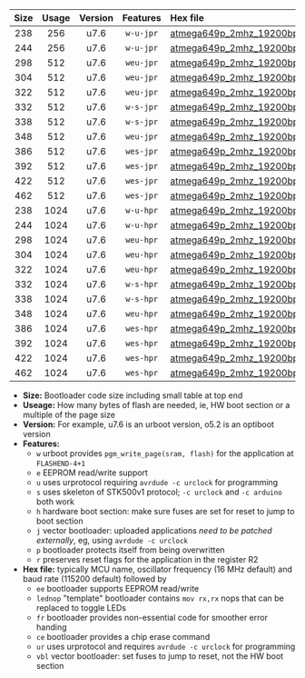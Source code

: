 |Size|Usage|Version|Features|Hex file|
|:-:|:-:|:-:|:-:|:--|
|238|256|u7.6|`w-u-jpr`|[atmega649p_2mhz_19200bps_ur_vbl.hex](https://raw.githubusercontent.com/stefanrueger/urboot/main//atmega649p_2mhz_19200bps_ur_vbl.hex)|
|244|256|u7.6|`w-u-jpr`|[atmega649p_2mhz_19200bps_lednop_ur_vbl.hex](https://raw.githubusercontent.com/stefanrueger/urboot/main//atmega649p_2mhz_19200bps_lednop_ur_vbl.hex)|
|298|512|u7.6|`weu-jpr`|[atmega649p_2mhz_19200bps_ee_ur_vbl.hex](https://raw.githubusercontent.com/stefanrueger/urboot/main//atmega649p_2mhz_19200bps_ee_ur_vbl.hex)|
|304|512|u7.6|`weu-jpr`|[atmega649p_2mhz_19200bps_ee_lednop_ur_vbl.hex](https://raw.githubusercontent.com/stefanrueger/urboot/main//atmega649p_2mhz_19200bps_ee_lednop_ur_vbl.hex)|
|322|512|u7.6|`weu-jpr`|[atmega649p_2mhz_19200bps_ee_lednop_fr_ur_vbl.hex](https://raw.githubusercontent.com/stefanrueger/urboot/main//atmega649p_2mhz_19200bps_ee_lednop_fr_ur_vbl.hex)|
|332|512|u7.6|`w-s-jpr`|[atmega649p_2mhz_19200bps_vbl.hex](https://raw.githubusercontent.com/stefanrueger/urboot/main//atmega649p_2mhz_19200bps_vbl.hex)|
|338|512|u7.6|`w-s-jpr`|[atmega649p_2mhz_19200bps_lednop_vbl.hex](https://raw.githubusercontent.com/stefanrueger/urboot/main//atmega649p_2mhz_19200bps_lednop_vbl.hex)|
|348|512|u7.6|`weu-jpr`|[atmega649p_2mhz_19200bps_ee_lednop_fr_ce_ur_vbl.hex](https://raw.githubusercontent.com/stefanrueger/urboot/main//atmega649p_2mhz_19200bps_ee_lednop_fr_ce_ur_vbl.hex)|
|386|512|u7.6|`wes-jpr`|[atmega649p_2mhz_19200bps_ee_vbl.hex](https://raw.githubusercontent.com/stefanrueger/urboot/main//atmega649p_2mhz_19200bps_ee_vbl.hex)|
|392|512|u7.6|`wes-jpr`|[atmega649p_2mhz_19200bps_ee_lednop_vbl.hex](https://raw.githubusercontent.com/stefanrueger/urboot/main//atmega649p_2mhz_19200bps_ee_lednop_vbl.hex)|
|422|512|u7.6|`wes-jpr`|[atmega649p_2mhz_19200bps_ee_lednop_fr_vbl.hex](https://raw.githubusercontent.com/stefanrueger/urboot/main//atmega649p_2mhz_19200bps_ee_lednop_fr_vbl.hex)|
|462|512|u7.6|`wes-jpr`|[atmega649p_2mhz_19200bps_ee_lednop_fr_ce_vbl.hex](https://raw.githubusercontent.com/stefanrueger/urboot/main//atmega649p_2mhz_19200bps_ee_lednop_fr_ce_vbl.hex)|
|238|1024|u7.6|`w-u-hpr`|[atmega649p_2mhz_19200bps_ur.hex](https://raw.githubusercontent.com/stefanrueger/urboot/main//atmega649p_2mhz_19200bps_ur.hex)|
|244|1024|u7.6|`w-u-hpr`|[atmega649p_2mhz_19200bps_lednop_ur.hex](https://raw.githubusercontent.com/stefanrueger/urboot/main//atmega649p_2mhz_19200bps_lednop_ur.hex)|
|298|1024|u7.6|`weu-hpr`|[atmega649p_2mhz_19200bps_ee_ur.hex](https://raw.githubusercontent.com/stefanrueger/urboot/main//atmega649p_2mhz_19200bps_ee_ur.hex)|
|304|1024|u7.6|`weu-hpr`|[atmega649p_2mhz_19200bps_ee_lednop_ur.hex](https://raw.githubusercontent.com/stefanrueger/urboot/main//atmega649p_2mhz_19200bps_ee_lednop_ur.hex)|
|322|1024|u7.6|`weu-hpr`|[atmega649p_2mhz_19200bps_ee_lednop_fr_ur.hex](https://raw.githubusercontent.com/stefanrueger/urboot/main//atmega649p_2mhz_19200bps_ee_lednop_fr_ur.hex)|
|332|1024|u7.6|`w-s-hpr`|[atmega649p_2mhz_19200bps.hex](https://raw.githubusercontent.com/stefanrueger/urboot/main//atmega649p_2mhz_19200bps.hex)|
|338|1024|u7.6|`w-s-hpr`|[atmega649p_2mhz_19200bps_lednop.hex](https://raw.githubusercontent.com/stefanrueger/urboot/main//atmega649p_2mhz_19200bps_lednop.hex)|
|348|1024|u7.6|`weu-hpr`|[atmega649p_2mhz_19200bps_ee_lednop_fr_ce_ur.hex](https://raw.githubusercontent.com/stefanrueger/urboot/main//atmega649p_2mhz_19200bps_ee_lednop_fr_ce_ur.hex)|
|386|1024|u7.6|`wes-hpr`|[atmega649p_2mhz_19200bps_ee.hex](https://raw.githubusercontent.com/stefanrueger/urboot/main//atmega649p_2mhz_19200bps_ee.hex)|
|392|1024|u7.6|`wes-hpr`|[atmega649p_2mhz_19200bps_ee_lednop.hex](https://raw.githubusercontent.com/stefanrueger/urboot/main//atmega649p_2mhz_19200bps_ee_lednop.hex)|
|422|1024|u7.6|`wes-hpr`|[atmega649p_2mhz_19200bps_ee_lednop_fr.hex](https://raw.githubusercontent.com/stefanrueger/urboot/main//atmega649p_2mhz_19200bps_ee_lednop_fr.hex)|
|462|1024|u7.6|`wes-hpr`|[atmega649p_2mhz_19200bps_ee_lednop_fr_ce.hex](https://raw.githubusercontent.com/stefanrueger/urboot/main//atmega649p_2mhz_19200bps_ee_lednop_fr_ce.hex)|

- **Size:** Bootloader code size including small table at top end
- **Useage:** How many bytes of flash are needed, ie, HW boot section or a multiple of the page size
- **Version:** For example, u7.6 is an urboot version, o5.2 is an optiboot version
- **Features:**
  + `w` urboot provides `pgm_write_page(sram, flash)` for the application at `FLASHEND-4+1`
  + `e` EEPROM read/write support
  + `u` uses urprotocol requiring `avrdude -c urclock` for programming
  + `s` uses skeleton of STK500v1 protocol; `-c urclock` and `-c arduino` both work
  + `h` hardware boot section: make sure fuses are set for reset to jump to boot section
  + `j` vector bootloader: uploaded applications *need to be patched externally*, eg, using `avrdude -c urclock`
  + `p` bootloader protects itself from being overwritten
  + `r` preserves reset flags for the application in the register R2
- **Hex file:** typically MCU name, oscillator frequency (16 MHz default) and baud rate (115200 default) followed by
  + `ee` bootloader supports EEPROM read/write
  + `lednop` "template" bootloader contains `mov rx,rx` nops that can be replaced to toggle LEDs
  + `fr` bootloader provides non-essential code for smoother error handing
  + `ce` bootloader provides a chip erase command
  + `ur` uses urprotocol and requires `avrdude -c urclock` for programming
  + `vbl` vector bootloader: set fuses to jump to reset, not the HW boot section
